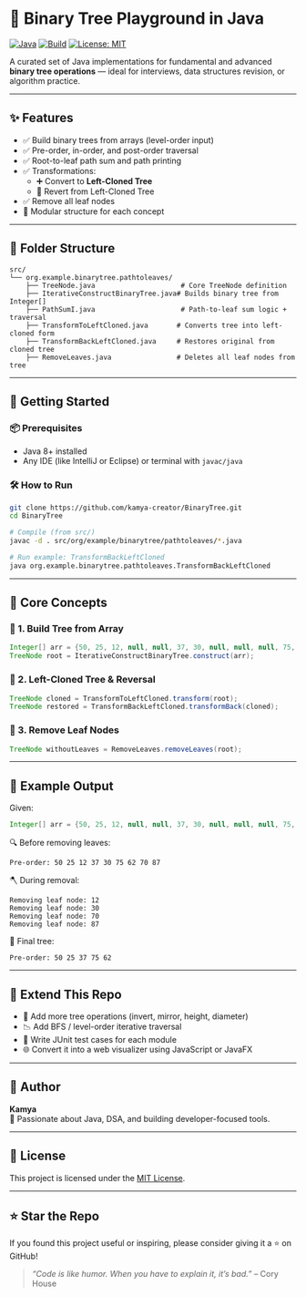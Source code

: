 # 🌳 Binary Tree Playground in Java

[![Java](https://img.shields.io/badge/Java-17-blue.svg)](https://www.oracle.com/java/)
[![Build](https://img.shields.io/badge/Status-Active-brightgreen)](https://github.com/kamya-creator/BinaryTree)
[![License: MIT](https://img.shields.io/badge/License-MIT-yellow.svg)](https://opensource.org/licenses/MIT)

A curated set of Java implementations for fundamental and advanced **binary tree operations** — ideal for interviews, data structures revision, or algorithm practice.

---

## ✨ Features

- ✅ Build binary trees from arrays (level-order input)
- ✅ Pre-order, in-order, and post-order traversal
- ✅ Root-to-leaf path sum and path printing
- ✅ Transformations: 
  - ➕ Convert to **Left-Cloned Tree**
  - 🔄 Revert from Left-Cloned Tree
- ✅ Remove all leaf nodes
- 🧪 Modular structure for each concept

---

## 📂 Folder Structure

```
src/
└── org.example.binarytree.pathtoleaves/
    ├── TreeNode.java                     # Core TreeNode definition
    ├── IterativeConstructBinaryTree.java# Builds binary tree from Integer[]
    ├── PathSumI.java                     # Path-to-leaf sum logic + traversal
    ├── TransformToLeftCloned.java       # Converts tree into left-cloned form
    ├── TransformBackLeftCloned.java     # Restores original from cloned tree
    ├── RemoveLeaves.java                # Deletes all leaf nodes from tree
```

---

## 🚀 Getting Started

### 📦 Prerequisites

- Java 8+ installed
- Any IDE (like IntelliJ or Eclipse) or terminal with `javac/java`

### 🛠️ How to Run

```bash
git clone https://github.com/kamya-creator/BinaryTree.git
cd BinaryTree

# Compile (from src/)
javac -d . src/org/example/binarytree/pathtoleaves/*.java

# Run example: TransformBackLeftCloned
java org.example.binarytree.pathtoleaves.TransformBackLeftCloned
```

---

## 📘 Core Concepts

### 🔨 1. Build Tree from Array

```java
Integer[] arr = {50, 25, 12, null, null, 37, 30, null, null, null, 75, 62, null, 70, null, null, 87, null, null};
TreeNode root = IterativeConstructBinaryTree.construct(arr);
```

### 🔄 2. Left-Cloned Tree & Reversal

```java
TreeNode cloned = TransformToLeftCloned.transform(root);
TreeNode restored = TransformBackLeftCloned.transformBack(cloned);
```

### 🍂 3. Remove Leaf Nodes

```java
TreeNode withoutLeaves = RemoveLeaves.removeLeaves(root);
```

---

## 🧠 Example Output

Given:
```java
Integer[] arr = {50, 25, 12, null, null, 37, 30, null, null, null, 75, 62, null, 70, null, null, 87, null, null};
```

🔍 Before removing leaves:
```
Pre-order: 50 25 12 37 30 75 62 70 87
```

🪓 During removal:
```
Removing leaf node: 12
Removing leaf node: 30
Removing leaf node: 70
Removing leaf node: 87
```

🌱 Final tree:
```
Pre-order: 50 25 37 75 62
```

---

## 🧩 Extend This Repo

- 🔁 Add more tree operations (invert, mirror, height, diameter)
- 📉 Add BFS / level-order iterative traversal
- 🧪 Write JUnit test cases for each module
- 🌐 Convert it into a web visualizer using JavaScript or JavaFX

---

## 👤 Author

**Kamya**  
📍 Passionate about Java, DSA, and building developer-focused tools.

---

## 📜 License

This project is licensed under the [MIT License](https://opensource.org/licenses/MIT).

---

## ⭐️ Star the Repo

If you found this project useful or inspiring, please consider giving it a ⭐️ on GitHub!

> _“Code is like humor. When you have to explain it, it’s bad.”_ – Cory House
